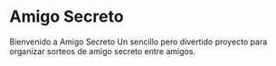 # Amigo Secreto

Bienvenido a Amigo Secreto Un sencillo pero divertido proyecto para organizar sorteos de amigo secreto entre amigos.  

